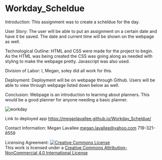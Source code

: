 # Workday_Scheldue

Introduction:
This assignment was to create a scheldue for the day.   

User Story:
The user will be able to put an assignment on a certain date and have it be saved.  The date and current time will be shown on the webpage as well. 

Technological Outline:
HTML and CSS were made for the project to begin.  As the HTML was being created the CSS was going along as needed with styling to make the webpage pretty.  Javascript was also used. 

Division of Labor:
I, Megan, soley did all work for this.  


Deployment:
Deployment will be on webpage through Github. Users will be able to view through webpage listed down below as well. 

Conclusion:
Webpage is an introduction to learning about planners. This would be a good planner for anyone needing a basic planner.  


![workday](https://user-images.githubusercontent.com/73404164/100705249-2080f300-3364-11eb-8970-89de11082bea.png)

Link to deployed app
https://meganlavallee.github.io/Workday_Scheldue/

Contact Information: 
Megan Lavallee
megan.lavallee@yahoo.com
719-321-8559

Licensing Agreement:
<a rel="license" href="http://creativecommons.org/licenses/by-nc/4.0/"><img alt="Creative Commons License" style="border-width:0" src="https://i.creativecommons.org/l/by-nc/4.0/88x31.png" /></a><br />This work is licensed under a <a rel="license" href="http://creativecommons.org/licenses/by-nc/4.0/">Creative Commons Attribution-NonCommercial 4.0 International License</a>
